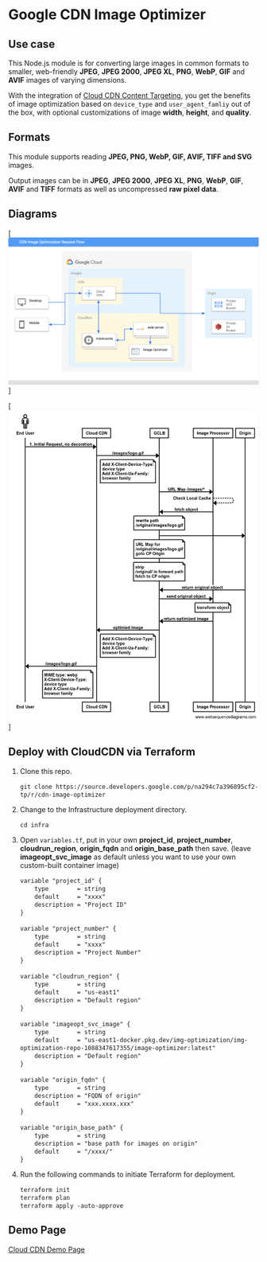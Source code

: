# Google CDN Image Optimizer

## Use case
This Node.js module is for converting large images in common formats to smaller, web-friendly **JPEG**, **JPEG 2000**, **JPEG XL**, **PNG**, **WebP**, **GIF** and **AVIF** images of varying dimensions.

With the integration of [Cloud CDN Content Targeting](http://go/customer-cloud-cdn-modify-cache-key), you get the benefits of image optimization based on `device_type` and `user_agent_famliy` out of the box, with optional customizations of image **width**, **height**, and **quality**.

## Formats

This module supports reading **JPEG, PNG, WebP, GIF, AVIF, TIFF and SVG** images.

Output images can be in **JPEG**, **JPEG 2000**, **JPEG XL**, **PNG**, **WebP**, **GIF**, **AVIF** and **TIFF** formats as well as uncompressed **raw pixel data**.

## Diagrams
[![Architecture_Diagram](./architecture_diagrams/CDN_ImageOptimization_Architecture_Diagram.png)]

[![Sequence_Flow_Diagram](./architecture_diagrams/Sequence_Flow_Diagram.png)]


## Deploy with CloudCDN via Terraform

1. Clone this repo.
   ```
   git clone https://source.developers.google.com/p/na294c7a396895cf2-tp/r/cdn-image-optimizer
   ```

1. Change to the Infrastructure deployment directory.
   ```
   cd infra
   ```

1. Open `variables.tf`, put in your own **project_id**, **project_number**, **cloudrun_region**, **origin_fqdn** and **origin_base_path** then save.
(leave **imageopt_svc_image** as default unless you want to use your own custom-built container image)
    ```
    variable "project_id" {
        type        = string
        default     = "xxxx"
        description = "Project ID"
    }

    variable "project_number" {
        type        = string
        default     = "xxxx"
        description = "Project Number"
    }

    variable "cloudrun_region" {
        type        = string
        default     = "us-east1"
        description = "Default region"
    }

    variable "imageopt_svc_image" {
        type        = string
        default     = "us-east1-docker.pkg.dev/img-optimization/img-optimization-repo-1088347617355/image-optimizer:latest"
        description = "Default region"
    }

    variable "origin_fqdn" {
        type        = string
        description = "FQDN of origin"
        default     = "xxx.xxxx.xxx"
    }

    variable "origin_base_path" {
        type        = string
        description = "base path for images on origin"
        default     = "/xxxx/"
    }
    ```


1. Run the following commands to initiate Terraform for deployment. 
    ```
    terraform init
    terraform plan
    terraform apply -auto-approve
    ```

## Demo Page

[Cloud CDN Demo Page](https://images.thegoogle.cloud/cdn-IO.html)